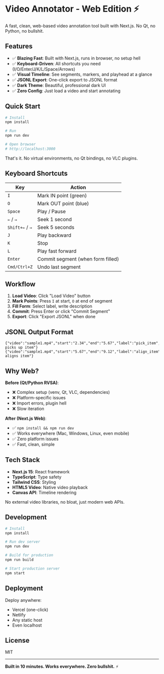 # Video Annotator - Web Edition ⚡

A fast, clean, web-based video annotation tool built with Next.js. No Qt, no Python, no bullshit.

## Features

- ✅ **Blazing Fast**: Built with Next.js, runs in browser, no setup hell
- ✅ **Keyboard-Driven**: All shortcuts you need (I/O/Enter/J/K/L/Space/Arrows)
- ✅ **Visual Timeline**: See segments, markers, and playhead at a glance
- ✅ **JSONL Export**: One-click export to JSONL format
- ✅ **Dark Theme**: Beautiful, professional dark UI
- ✅ **Zero Config**: Just load a video and start annotating

## Quick Start

```bash
# Install
npm install

# Run
npm run dev

# Open browser
# http://localhost:3000
```

That's it. No virtual environments, no Qt bindings, no VLC plugins.

## Keyboard Shortcuts

| Key | Action |
|-----|--------|
| `I` | Mark IN point (green) |
| `O` | Mark OUT point (blue) |
| `Space` | Play / Pause |
| `←` / `→` | Seek 1 second |
| `Shift+←` / `→` | Seek 5 seconds |
| `J` | Play backward |
| `K` | Stop |
| `L` | Play fast forward |
| `Enter` | Commit segment (when form filled) |
| `Cmd/Ctrl+Z` | Undo last segment |

## Workflow

1. **Load Video**: Click "Load Video" button
2. **Mark Points**: Press `I` at start, `O` at end of segment
3. **Fill Form**: Select label, write description
4. **Commit**: Press Enter or click "Commit Segment"
5. **Export**: Click "Export JSONL" when done

## JSONL Output Format

```jsonl
{"video":"sample1.mp4","start":"2.34","end":"5.67","label":"pick_item","description":"Operator picks up item"}
{"video":"sample1.mp4","start":"5.67","end":"9.12","label":"align_item","description":"Operator aligns item"}
```

## Why Web?

**Before (Qt/Python RVSA)**:
- ❌ Complex setup (venv, Qt, VLC, dependencies)
- ❌ Platform-specific issues
- ❌ Import errors, plugin hell
- ❌ Slow iteration

**After (Next.js Web)**:
- ✅ `npm install && npm run dev`
- ✅ Works everywhere (Mac, Windows, Linux, even mobile)
- ✅ Zero platform issues
- ✅ Fast, clean, simple

## Tech Stack

- **Next.js 15**: React framework
- **TypeScript**: Type safety
- **Tailwind CSS**: Styling
- **HTML5 Video**: Native video playback
- **Canvas API**: Timeline rendering

No external video libraries, no bloat, just modern web APIs.

## Development

```bash
# Install
npm install

# Run dev server
npm run dev

# Build for production
npm run build

# Start production server
npm start
```

## Deployment

Deploy anywhere:
- Vercel (one-click)
- Netlify
- Any static host
- Even localhost

## License

MIT

---

**Built in 10 minutes. Works everywhere. Zero bullshit.** ⚡